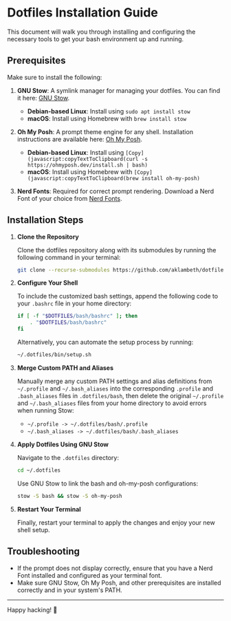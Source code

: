 # Dotfiles Installation Guide

This document will walk you through installing and configuring the necessary tools to get your bash environment up and running.

## Prerequisites

Make sure to install the following:

1. **GNU Stow**: A symlink manager for managing your dotfiles. You can find it here: [GNU Stow](https://www.gnu.org/software/stow/).

   - **Debian-based Linux**: Install using `sudo apt install stow`
   - **macOS**: Install using Homebrew with `brew install stow`

2. **Oh My Posh**: A prompt theme engine for any shell. Installation instructions are available here: [Oh My Posh](https://ohmyposh.dev/).

   - **Debian-based Linux**: Install using `[Copy](javascript:copyTextToClipboard(curl -s https://ohmyposh.dev/install.sh | bash)`
   - **macOS**: Install using Homebrew with `[Copy](javascript:copyTextToClipboard(brew install oh-my-posh)`

3. **Nerd Fonts**: Required for correct prompt rendering. Download a Nerd Font of your choice from [Nerd Fonts](https://www.nerdfonts.com/).

## Installation Steps

1. **Clone the Repository**

   Clone the dotfiles repository along with its submodules by running the following command in your terminal:

   ```sh
   git clone --recurse-submodules https://github.com/aklambeth/dotfiles-bash.git ~/.dotfiles
   ```

2. **Configure Your Shell**

   To include the customized bash settings, append the following code to your `.bashrc` file in your home directory:

   ```sh
   if [ -f "$DOTFILES/bash/bashrc" ]; then
       . "$DOTFILES/bash/bashrc"
   fi
   ```

   Alternatively, you can automate the setup process by running:

   ```sh
   ~/.dotfiles/bin/setup.sh
   ```

3. **Merge Custom PATH and Aliases**

   Manually merge any custom PATH settings and alias definitions from `~/.profile` and `~/.bash_aliases` into the corresponding `.profile` and `.bash_aliases` files in `.dotfiles/bash`, then delete the original `~/.profile` and `~/.bash_aliases` files from your home directory to avoid errors when running Stow:

   - `~/.profile -> ~/.dotfiles/bash/.profile`
   - `~/.bash_aliases -> ~/.dotfiles/bash/.bash_aliases`

4. **Apply Dotfiles Using GNU Stow**

   Navigate to the `.dotfiles` directory:

   ```sh
   cd ~/.dotfiles
   ```

   Use GNU Stow to link the bash and oh-my-posh configurations:

   ```sh
   stow -S bash && stow -S oh-my-posh
   ```

5. **Restart Your Terminal**

   Finally, restart your terminal to apply the changes and enjoy your new shell setup.

## Troubleshooting

- If the prompt does not display correctly, ensure that you have a Nerd Font installed and configured as your terminal font.
- Make sure GNU Stow, Oh My Posh, and other prerequisites are installed correctly and in your system's PATH.

---

Happy hacking! 🎉

